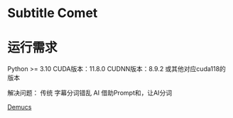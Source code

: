 # Subtitle Comet

# 运行需求

Python >= 3.10
CUDA版本：11.8.0
CUDNN版本：8.9.2 或其他对应cuda118的版本


解决问题：
传统 字幕分词错乱
AI 借助Prompt和，让AI分词

[Demucs](https://github.com/adefossez/demucs)

